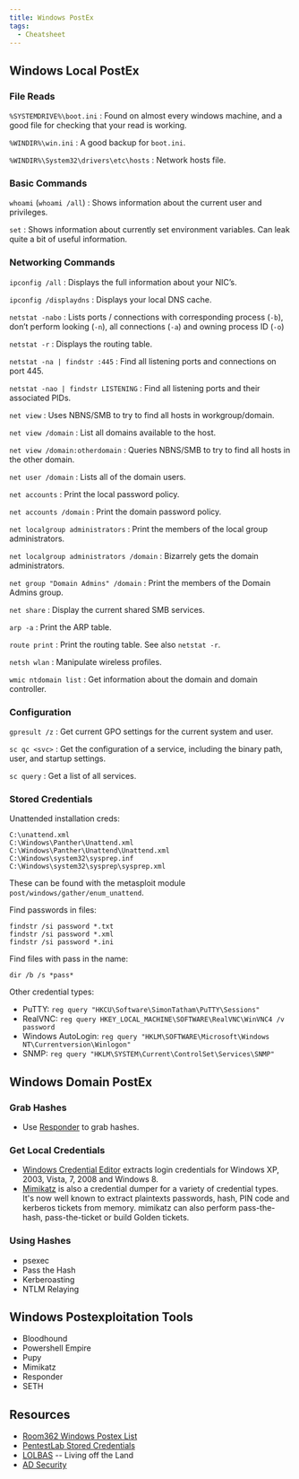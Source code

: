 ```yaml
---
title: Windows PostEx
tags:
  - Cheatsheet
---
```


## Windows Local PostEx ##

### File Reads ###

`%SYSTEMDRIVE%\boot.ini`
: Found on almost every windows machine, and a good
  file for checking that your read is working.

`%WINDIR%\win.ini`
: A good backup for `boot.ini`.

`%WINDIR%\System32\drivers\etc\hosts`
: Network hosts file.

### Basic Commands ###

`whoami` (`whoami /all`)
: Shows information about the current user and privileges.

`set`
: Shows information about currently set environment variables.  Can
  leak quite a bit of useful information.

### Networking Commands ###

`ipconfig /all`
: Displays the full information about your NIC’s.

`ipconfig /displaydns`
: Displays your local DNS cache.

`netstat -nabo`
: Lists ports / connections with corresponding process (`-b`), don’t perform
  looking (`-n`), all connections (`-a`) and owning process ID (`-o`)

`netstat -r`
: Displays the routing table.

`netstat -na | findstr :445`
: Find all listening ports and connections on port 445.

`netstat -nao | findstr LISTENING`
: Find all listening ports and their associated PIDs.

`net view`
: Uses NBNS/SMB to try to find all hosts in workgroup/domain.

`net view /domain`
: List all domains available to the host.

`net view /domain:otherdomain`
: Queries NBNS/SMB to try to find all hosts in the other domain.

`net user /domain`
: Lists all of the domain users.

`net accounts`
: Print the local password policy.

`net accounts /domain`
: Print the domain password policy.

`net localgroup administrators`
: Print the members of the local group administrators.

`net localgroup administrators /domain`
: Bizarrely gets the domain administrators.

`net group "Domain Admins" /domain`
: Print the members of the Domain Admins group.

`net share`
: Display the current shared SMB services.

`arp -a`
: Print the ARP table.

`route print`
: Print the routing table.  See also `netstat -r`.

`netsh wlan`
: Manipulate wireless profiles.

`wmic ntdomain list`
: Get information about the domain and domain controller.

### Configuration ###

`gpresult /z`
: Get current GPO settings for the current system and user.

`sc qc <svc>`
: Get the configuration of a service, including the binary path, user, and
  startup settings.

`sc query`
: Get a list of all services.

### Stored Credentials ###

Unattended installation creds:

```
C:\unattend.xml
C:\Windows\Panther\Unattend.xml
C:\Windows\Panther\Unattend\Unattend.xml
C:\Windows\system32\sysprep.inf
C:\Windows\system32\sysprep\sysprep.xml
```

These can be found with the metasploit module `post/windows/gather/enum_unattend`.

Find passwords in files:

```
findstr /si password *.txt
findstr /si password *.xml
findstr /si password *.ini
```

Find files with pass in the name:

```
dir /b /s *pass*
```

Other credential types:

- PuTTY: `reg query "HKCU\Software\SimonTatham\PuTTY\Sessions"`
- RealVNC: `reg query HKEY_LOCAL_MACHINE\SOFTWARE\RealVNC\WinVNC4 /v password`
- Windows AutoLogin: `reg query "HKLM\SOFTWARE\Microsoft\Windows NT\Currentversion\Winlogon"`
- SNMP: `reg query "HKLM\SYSTEM\Current\ControlSet\Services\SNMP"`

## Windows Domain PostEx ##

### Grab Hashes ###

* Use [Responder](https://github.com/lgandx/Responder) to grab hashes.

### Get Local Credentials ###

* [Windows Credential
  Editor](https://www.ampliasecurity.com/research/windows-credentials-editor/)
  extracts login credentials for Windows XP, 2003, Vista, 7, 2008 and Windows 8.
* [Mimikatz](https://github.com/gentilkiwi/mimikatz) is also a credential dumper
  for a variety of credential types.  It's now well known to extract plaintexts
  passwords, hash, PIN code and kerberos tickets from memory. mimikatz can also
  perform pass-the-hash, pass-the-ticket or build Golden tickets.

### Using Hashes ###

<!-- TODO: expand this -->

* psexec
* Pass the Hash
* Kerberoasting
* NTLM Relaying

## Windows Postexploitation Tools ##

<!-- TODO: expand this -->

* Bloodhound
* Powershell Empire
* Pupy
* Mimikatz
* Responder
* SETH

## Resources ##

* [Room362 Windows Postex List](https://docs.google.com/document/d/1U10isynOpQtrIK6ChuReu-K1WHTJm4fgG3joiuz43rw/edit?hl=en_US)
* [PentestLab Stored Credentials](https://pentestlab.blog/2017/04/19/stored-credentials/)
* [LOLBAS](https://lolbas-project.github.io/#) -- Living off the Land
* [AD Security](https://adsecurity.org/)
